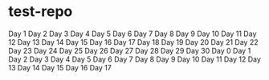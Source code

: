 # test-repo
Day 1
Day 2
Day 3
Day 4
Day 5
Day 6
Day 7
Day 8
Day 9
Day 10
Day 11
Day 12
Day 13
Day 14
Day 15
Day 16
Day 17
Day 18
Day 19
Day 20
Day 21
Day 22
Day 23
Day 24
Day 25
Day 26
Day 27
Day 28
Day 29
Day 30
Day 0
Day 1
Day 2
Day 3
Day 4
Day 5
Day 6
Day 7
Day 8
Day 9
Day 10
Day 11
Day 12
Day 13
Day 14
Day 15
Day 16
Day 17
